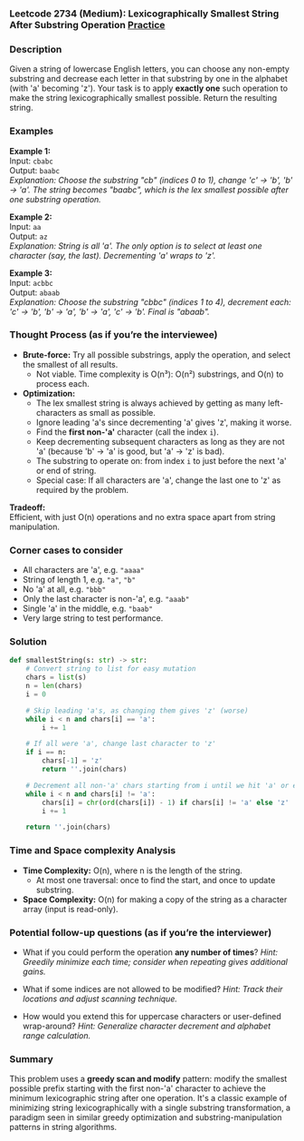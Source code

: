### Leetcode 2734 (Medium): Lexicographically Smallest String After Substring Operation [Practice](https://leetcode.com/problems/lexicographically-smallest-string-after-substring-operation)

### Description  
Given a string of lowercase English letters, you can choose any non-empty substring and decrease each letter in that substring by one in the alphabet (with 'a' becoming 'z'). Your task is to apply **exactly one** such operation to make the string lexicographically smallest possible. Return the resulting string.

### Examples  

**Example 1:**  
Input: `cbabc`  
Output: `baabc`  
*Explanation: Choose the substring "cb" (indices 0 to 1), change 'c' → 'b', 'b' → 'a'. The string becomes "baabc", which is the lex smallest possible after one substring operation.*

**Example 2:**  
Input: `aa`  
Output: `az`  
*Explanation: String is all 'a'. The only option is to select at least one character (say, the last). Decrementing 'a' wraps to 'z'.*

**Example 3:**  
Input: `acbbc`  
Output: `abaab`  
*Explanation: Choose the substring "cbbc" (indices 1 to 4), decrement each: 'c' → 'b', 'b' → 'a', 'b' → 'a', 'c' → 'b'. Final is "abaab".*

### Thought Process (as if you’re the interviewee)  
- **Brute-force:** Try all possible substrings, apply the operation, and select the smallest of all results.  
  - Not viable. Time complexity is O(n³): O(n²) substrings, and O(n) to process each.  
- **Optimization:**  
  - The lex smallest string is always achieved by getting as many left-characters as small as possible.
  - Ignore leading 'a's since decrementing 'a' gives 'z', making it worse.
  - Find the **first non-'a'** character (call the index `i`).  
  - Keep decrementing subsequent characters as long as they are not 'a' (because 'b' → 'a' is good, but 'a' → 'z' is bad).
  - The substring to operate on: from index `i` to just before the next 'a' or end of string.
  - Special case: If all characters are 'a', change the last one to 'z' as required by the problem.

**Tradeoff:**  
Efficient, with just O(n) operations and no extra space apart from string manipulation.

### Corner cases to consider  
- All characters are 'a', e.g. `"aaaa"`
- String of length 1, e.g. `"a"`, `"b"`
- No 'a' at all, e.g. `"bbb"`
- Only the last character is non-'a', e.g. `"aaab"`
- Single 'a' in the middle, e.g. `"baab"`
- Very large string to test performance.

### Solution

```python
def smallestString(s: str) -> str:
    # Convert string to list for easy mutation
    chars = list(s)
    n = len(chars)
    i = 0

    # Skip leading 'a's, as changing them gives 'z' (worse)
    while i < n and chars[i] == 'a':
        i += 1

    # If all were 'a', change last character to 'z'
    if i == n:
        chars[-1] = 'z'
        return ''.join(chars)

    # Decrement all non-'a' chars starting from i until we hit 'a' or end
    while i < n and chars[i] != 'a':
        chars[i] = chr(ord(chars[i]) - 1) if chars[i] != 'a' else 'z'
        i += 1

    return ''.join(chars)
```

### Time and Space complexity Analysis  

- **Time Complexity:** O(n), where n is the length of the string.  
  - At most one traversal: once to find the start, and once to update substring.
- **Space Complexity:** O(n) for making a copy of the string as a character array (input is read-only).

### Potential follow-up questions (as if you’re the interviewer)  

- What if you could perform the operation **any number of times**?
  *Hint: Greedily minimize each time; consider when repeating gives additional gains.*

- What if some indices are not allowed to be modified?
  *Hint: Track their locations and adjust scanning technique.*

- How would you extend this for uppercase characters or user-defined wrap-around?
  *Hint: Generalize character decrement and alphabet range calculation.*

### Summary
This problem uses a **greedy scan and modify** pattern: modify the smallest possible prefix starting with the first non-'a' character to achieve the minimum lexicographic string after one operation. It's a classic example of minimizing string lexicographically with a single substring transformation, a paradigm seen in similar greedy optimization and substring-manipulation patterns in string algorithms.